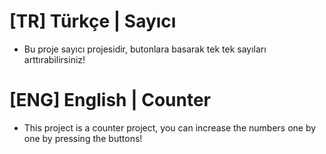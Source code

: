 # [TR] Türkçe | Sayıcı
* Bu proje sayıcı projesidir, butonlara basarak tek tek sayıları arttırabilirsiniz!

# [ENG] English | Counter
* This project is a counter project, you can increase the numbers one by one by pressing the buttons!
